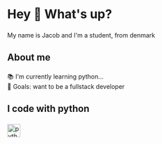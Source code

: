 <h1 align="left">Hey 👋 What's up?</h1>

###

<p align="left">My name is Jacob and I'm a student, from denmark</p>

###

<h2 align="left">About me</h2>

###

<p align="left">📚 I'm currently learning python...<br>🎯 Goals: want to be a fullstack developer</p>

###

<h2 align="left">I code with python</h2>

###

<div align="left">
  <img src="https://cdn.jsdelivr.net/gh/devicons/devicon/icons/python/python-original.svg" height="30" alt="python logo"  />
  <img width="12" />
</div>

###
